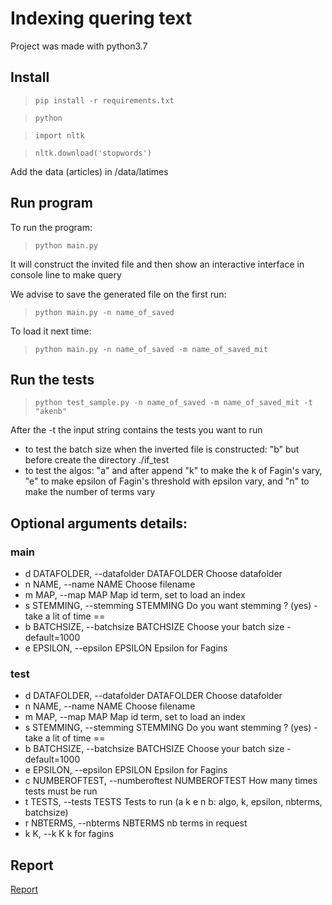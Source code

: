 Indexing quering text
=================================
Project was made with python3.7
## Install
> `pip install -r requirements.txt`

>`python`

>`import nltk`

>`nltk.download('stopwords')`

Add the data (articles) in /data/latimes
## Run program
To run the program:
> `python main.py`

It will construct the invited file and then show an interactive interface in console line to make query

We advise to save the generated file on the first run:
> `python main.py -n name_of_saved`

To load it next time:
> `python main.py -n name_of_saved -m name_of_saved_mit`
## Run the tests
> `python test_sample.py -n name_of_saved -m name_of_saved_mit -t "akenb"`

After the -t the input string contains the tests you want to run
- to test the batch size when the inverted file is constructed: "b" but before create the directory ./if_test
- to test the algos: "a" and after append "k" to make the k of Fagin's vary, "e" to make epsilon of Fagin's threshold with epsilon vary, and "n" to make the number of terms vary
## Optional arguments details:

### main
  - d DATAFOLDER, --datafolder DATAFOLDER Choose datafolder
  - n NAME, --name NAME  Choose filename
  - m MAP, --map MAP     Map id term, set to load an index
  - s STEMMING, --stemming STEMMING
                        Do you want stemming ? (yes) -take a lit of time ==
  - b BATCHSIZE, --batchsize BATCHSIZE
                        Choose your batch size - default=1000
  - e EPSILON, --epsilon EPSILON
                        Epsilon for Fagins
### test
  - d DATAFOLDER, --datafolder DATAFOLDER
                        Choose datafolder
  - n NAME, --name NAME  Choose filename
  - m MAP, --map MAP     Map id term, set to load an index
  - s STEMMING, --stemming STEMMING
                        Do you want stemming ? (yes) -take a lit of time ==
  - b BATCHSIZE, --batchsize BATCHSIZE
                        Choose your batch size - default=1000
  - e EPSILON, --epsilon EPSILON
                        Epsilon for Fagins
  - c NUMBEROFTEST, --numberoftest NUMBEROFTEST
                        How many times tests must be run
  - t TESTS, --tests TESTS
                        Tests to run (a k e n b: algo, k, epsilon, nbterms,
                        batchsize)
  - r NBTERMS, --nbterms NBTERMS
                        nb terms in request
  - k K, --k K           k for fagins

## Report
[Report]()

